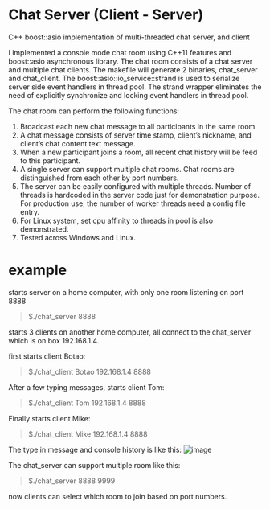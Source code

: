 # Chat Server (Client - Server)
C++ boost::asio implementation of multi-threaded chat server, and client

I implemented a console mode chat room using C++11 features and boost::asio asynchronous library. The chat room consists of a chat server and multiple chat clients. The makefile will generate 2 binaries, chat_server and chat_client. The boost::asio::io_service::strand is used to serialize server side event handlers in thread pool. The strand wrapper eliminates the need of explicitly synchronize and locking event handlers in thread pool.

The chat room can perform the following functions:
1.	Broadcast each new chat message to all participants in the same room.
2.	A chat message consists of server time stamp, client’s nickname, and client’s chat content text message.
3.	When a new participant joins a room, all recent chat history will be feed to this participant.
4.	A single server can support multiple chat rooms. Chat rooms are distinguished from each other by port numbers.
5.	The server can be easily configured with multiple threads. Number of threads is hardcoded in the server code just for demonstration purpose. For production use, the number of worker threads need a config file entry.
6.	For Linux system, set cpu affinity to threads in pool is also demonstrated.
7.	Tested across Windows and Linux.

# example
starts server on a home computer, with only one room listening on port 8888
>$./chat_server 8888

starts 3 clients on another home computer, all connect to the chat_server which is on box 192.168.1.4.

first starts client Botao:
>$./chat_client Botao 192.168.1.4 8888

After a few typing messages, starts client Tom:
>$./chat_client Tom 192.168.1.4 8888

Finally starts client Mike:
>$./chat_client Mike 192.168.1.4 8888

The type in message and console history is like this:
![image](https://github.com/botaojia/chat/blob/master/example.png)

The chat_server can support multiple room like this:
>$./chat_server 8888 9999

now clients can select which room to join based on port numbers.

